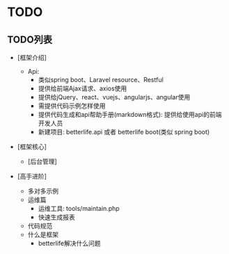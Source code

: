 # TODO

## TODO列表

- [框架介绍]
  - Api: 
    - 类似spring boot、Laravel resource、Restful
    - 提供给前端Ajax请求、axios使用
    - 提供给jQuery、react、vuejs、angularjs、angular使用
    - 需提供代码示例怎样使用
    - 提供代码生成和api帮助手册(markdown格式): 提供给使用api的前端开发人员
    - 新建项目: betterlife.api 或者 betterlife boot(类似 spring boot)

- [框架核心]
  - [后台管理]

- [高手进阶]
  - 多对多示例
  - 运维篇
    - 运维工具: tools/maintain.php
    - 快速生成报表
  - 代码规范
  - 什么是框架
    - betterlife解决什么问题